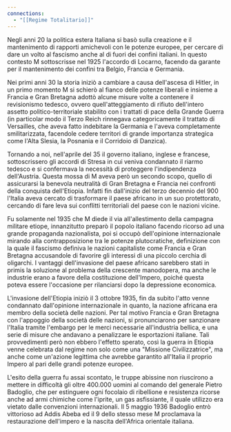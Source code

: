 ```yaml
---
connections:
  - "[[Regime Totalitario]]"
---
```

Negli anni 20 la politica estera Italiana si basò sulla creazione e il mantenimento di rapporti amichevoli con le potenze europee, per cercare di dare un volto al fascismo anche al di fuori dei confini italiani. In questo contesto M sottoscrisse nel 1925 l'accordo di Locarno, facendo da garante per il mantenimento dei confini tra Belgio, Francia e Germania.

Nei primi anni 30 la storia iniziò a cambiare a causa dell'ascesa di Hitler, in un primo momento M si schierò al fianco delle potenze liberali e insieme a Francia e Gran Bretagna adottò alcune misure volte a contenere il revisionismo tedesco, ovvero quell'atteggiamento di rifiuto dell'intero assetto politico-territoriale stabilito con i trattati di pace della Grande Guerra (in particolar modo il Terzo Reich rinnegava categoricamente il trattato di Versailles, che aveva fatto indebitare la Germania e l'aveva completamente smilitarizzata, facendole cedere territori di grande importanza strategica come l'Alta Slesia, la Posnania e il Corridoio di Danzica). 

Tornando a noi, nell'aprile del 35 il governo italiano, inglese e francese, sottoscrissero gli accordi di Stresa in cui veniva condannato il riarmo tedesco e si confermava la necessità di proteggere l'indipendenza dell'Austria. Questa mossa di M aveva però un secondo scopo, quello di assicurarsi la benevola neutralità di Gran Bretagna e Francia nei confronti della conquista dell'Etiopia. Infatti fin dall'inizio del terzo decennio del 900 l'Italia aveva cercato di trasformare il paese africano in un suo protettorato, cercando di fare leva sui conflitti territoriali del paese con le nazioni vicine. 

Fu solamente nel 1935 che M diede il via all'allestimento della campagna militare etiope, innanzitutto preparò il popolo italiano facendo ricorso ad una grande propaganda nazionalista, poi si occupò dell'opinione internazionale mirando alla contrapposizione tra le potenze plutocratiche, definizione con la quale il fascismo definiva le nazioni capitaliste come Francia e Gran Bretagna accusandole di favorire gli interessi di una piccolo cerchia di oligarchi. I vantaggi dell'invasione del paese africano sarebbero stati in primis la soluzione al problema della crescente manodopera, ma anche le industrie erano a favore della costituzione dell'Impero, poiché questa poteva essere l'occasione per rilanciarsi dopo la depressione economica.  

L'invasione dell'Etiopia iniziò il 3 ottobre 1935, fin da subito l'atto venne condannato dall'opinione internazionale in quanto, la nazione africana era membro della società delle nazioni. Per tal motivo Francia e Gran Bretagna con l'appoggio della società delle nazioni, si pronunciarono per sanzionare l'Italia tramite l'embargo per le merci necessarie all'industria bellica, e una serie di misure che andavano a penalizzare le esportazioni italiane. Tali provvedimenti però non ebbero l'effetto sperato, così la guerra in Etiopia venne celebrata dal regime non solo come una "Missione Civilizzatrice", ma anche come un'azione legittima che avrebbe garantito all'Italia il proprio Impero al pari delle grandi potenze europee.

L'esito della guerra fu assai scontato, le truppe abissine non riuscirono a mettere in difficoltà gli oltre 400.000 uomini al comando del generale Pietro Badoglio, che per estinguere ogni focolaio di ribellione e resistenza ricorse anche ad armi chimiche come l'iprite, un gas asfissiante, il quale utilizzo era vietato dalle convenzioni internazionali. Il 5 maggio 1936 Badoglio entrò vittorioso ad Addis Abeba ed il 9 dello stesso mese M proclamava la restaurazione dell'impero e la nascita dell'Africa orientale italiana.